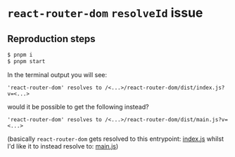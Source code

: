# `react-router-dom` `resolveId` issue

## Reproduction steps
```sh
$ pnpm i
$ pnpm start
```

In the terminal output you will see:
```
'react-router-dom' resolves to /<...>/react-router-dom/dist/index.js?v=<...>
```

would it be possible to get the following instead?
```
'react-router-dom' resolves to /<...>/react-router-dom/dist/main.js?v=<...>
```

(basically `react-router-dom` gets resolved to this entrypoint: [index.js](https://github.com/remix-run/react-router/blob/7759e8e2912eb69f6dd63b2906490831a2154cfd/packages/react-router-dom/package.json#L23) whilst I'd like it to instead resolve to: [main.js](https://github.com/remix-run/react-router/blob/7759e8e2912eb69f6dd63b2906490831a2154cfd/packages/react-router-dom/package.json#L21))
